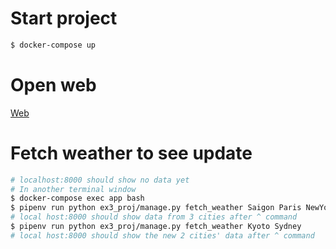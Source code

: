 # Start project

```sh
$ docker-compose up
```

# Open web

[Web](http://localhost:8000)

# Fetch weather to see update

```sh
# localhost:8000 should show no data yet 
# In another terminal window 
$ docker-compose exec app bash
$ pipenv run python ex3_proj/manage.py fetch_weather Saigon Paris NewYork Tokyo
# local host:8000 should show data from 3 cities after ^ command 
$ pipenv run python ex3_proj/manage.py fetch_weather Kyoto Sydney
# local host:8000 should show the new 2 cities' data after ^ command 

```
